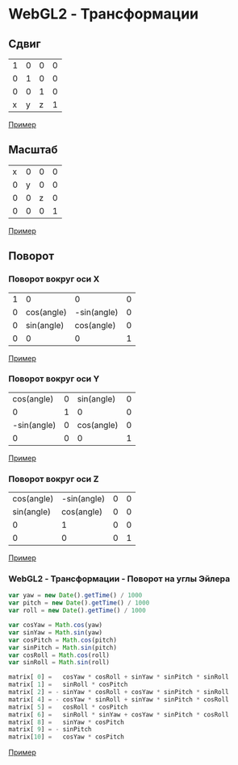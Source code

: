 # WebGL2 - Трансформации

## Сдвиг

| | | | |
|-|-|-|-|
|1|0|0|0|
|0|1|0|0|
|0|0|1|0|
|x|y|z|1|

[Пример](https://mrgobus.github.io/webgl2_experiments/transformations/translate.html)

## Масштаб

| | | | |
|-|-|-|-|
|x|0|0|0|
|0|y|0|0|
|0|0|z|0|
|0|0|0|1|

[Пример](https://mrgobus.github.io/webgl2_experiments/transformations/scale.html)

## Поворот

### Поворот вокруг оси X

| |          |           | |
|-|----------|-----------|-|
|1|         0|          0|0|
|0|cos(angle)|-sin(angle)|0|
|0|sin(angle)| cos(angle)|0|
|0|         0|          0|1|

[Пример](https://mrgobus.github.io/webgl2_experiments/transformations/rotate_x.html)

### Поворот вокруг оси Y

|           | |          | |
|-----------|-|----------|-|
| cos(angle)|0|sin(angle)|0|
|          0|1|         0|0|
|-sin(angle)|0|cos(angle)|0|
|          0|0|         0|1|

[Пример](https://mrgobus.github.io/webgl2_experiments/transformations/rotate_y.html)

### Поворот вокруг оси Z

|           |           | | |
|-----------|-----------|-|-|
| cos(angle)|-sin(angle)|0|0|
| sin(angle)| cos(angle)|0|0|
|          0|          1|0|0|
|          0|          0|0|1|

[Пример](https://mrgobus.github.io/webgl2_experiments/transformations/rotate_z.html)

### WebGL2 - Трансформации - Поворот на углы Эйлера

```javascript
var yaw = new Date().getTime() / 1000
var pitch = new Date().getTime() / 1000
var roll = new Date().getTime() / 1000

var cosYaw = Math.cos(yaw)
var sinYaw = Math.sin(yaw)
var cosPitch = Math.cos(pitch)
var sinPitch = Math.sin(pitch)
var cosRoll = Math.cos(roll)
var sinRoll = Math.sin(roll)

matrix[ 0] =   cosYaw * cosRoll + sinYaw * sinPitch * sinRoll
matrix[ 1] =   sinRoll * cosPitch
matrix[ 2] = - sinYaw * cosRoll + cosYaw * sinPitch * sinRoll
matrix[ 4] = - cosYaw * sinRoll + sinYaw * sinPitch * cosRoll
matrix[ 5] =   cosRoll * cosPitch
matrix[ 6] =   sinRoll * sinYaw + cosYaw * sinPitch * cosRoll
matrix[ 8] =   sinYaw * cosPitch
matrix[ 9] = - sinPitch
matrix[10] =   cosYaw * cosPitch
```

[Пример](https://mrgobus.github.io/webgl2_experiments/transformations/rotate_euler.html)
